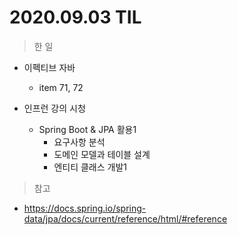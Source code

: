 # 2020.09.03 TIL

> 한 일

- 이펙티브 자바 
    - item 71, 72

- 인프런 강의 시청
    - Spring Boot & JPA 활용1
        - 요구사항 분석
        - 도메인 모델과 테이블 설계
        - 엔티티 클래스 개발1

> 참고
- https://docs.spring.io/spring-data/jpa/docs/current/reference/html/#reference
